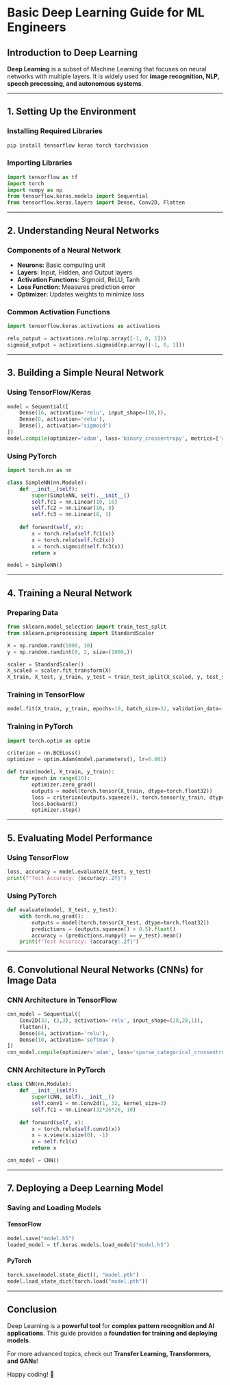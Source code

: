# Basic Deep Learning Guide for ML Engineers

## Introduction to Deep Learning
**Deep Learning** is a subset of Machine Learning that focuses on neural networks with multiple layers. It is widely used for **image recognition, NLP, speech processing, and autonomous systems**.

---
## 1. Setting Up the Environment
### Installing Required Libraries
```bash
pip install tensorflow keras torch torchvision
```

### Importing Libraries
```python
import tensorflow as tf
import torch
import numpy as np
from tensorflow.keras.models import Sequential
from tensorflow.keras.layers import Dense, Conv2D, Flatten
```

---
## 2. Understanding Neural Networks
### Components of a Neural Network
- **Neurons:** Basic computing unit
- **Layers:** Input, Hidden, and Output layers
- **Activation Functions:** Sigmoid, ReLU, Tanh
- **Loss Function:** Measures prediction error
- **Optimizer:** Updates weights to minimize loss

### Common Activation Functions
```python
import tensorflow.keras.activations as activations

relu_output = activations.relu(np.array([-1, 0, 1]))
sigmoid_output = activations.sigmoid(np.array([-1, 0, 1]))
```

---
## 3. Building a Simple Neural Network
### Using TensorFlow/Keras
```python
model = Sequential([
    Dense(16, activation='relu', input_shape=(10,)),
    Dense(8, activation='relu'),
    Dense(1, activation='sigmoid')
])
model.compile(optimizer='adam', loss='binary_crossentropy', metrics=['accuracy'])
```

### Using PyTorch
```python
import torch.nn as nn

class SimpleNN(nn.Module):
    def __init__(self):
        super(SimpleNN, self).__init__()
        self.fc1 = nn.Linear(10, 16)
        self.fc2 = nn.Linear(16, 8)
        self.fc3 = nn.Linear(8, 1)
    
    def forward(self, x):
        x = torch.relu(self.fc1(x))
        x = torch.relu(self.fc2(x))
        x = torch.sigmoid(self.fc3(x))
        return x

model = SimpleNN()
```

---
## 4. Training a Neural Network
### Preparing Data
```python
from sklearn.model_selection import train_test_split
from sklearn.preprocessing import StandardScaler

X = np.random.rand(1000, 10)
y = np.random.randint(0, 2, size=(1000,))

scaler = StandardScaler()
X_scaled = scaler.fit_transform(X)
X_train, X_test, y_train, y_test = train_test_split(X_scaled, y, test_size=0.2, random_state=42)
```

### Training in TensorFlow
```python
model.fit(X_train, y_train, epochs=10, batch_size=32, validation_data=(X_test, y_test))
```

### Training in PyTorch
```python
import torch.optim as optim

criterion = nn.BCELoss()
optimizer = optim.Adam(model.parameters(), lr=0.001)

def train(model, X_train, y_train):
    for epoch in range(10):
        optimizer.zero_grad()
        outputs = model(torch.tensor(X_train, dtype=torch.float32))
        loss = criterion(outputs.squeeze(), torch.tensor(y_train, dtype=torch.float32))
        loss.backward()
        optimizer.step()
```

---
## 5. Evaluating Model Performance
### Using TensorFlow
```python
loss, accuracy = model.evaluate(X_test, y_test)
print(f"Test Accuracy: {accuracy:.2f}")
```

### Using PyTorch
```python
def evaluate(model, X_test, y_test):
    with torch.no_grad():
        outputs = model(torch.tensor(X_test, dtype=torch.float32))
        predictions = (outputs.squeeze() > 0.5).float()
        accuracy = (predictions.numpy() == y_test).mean()
    print(f"Test Accuracy: {accuracy:.2f}")
```

---
## 6. Convolutional Neural Networks (CNNs) for Image Data
### CNN Architecture in TensorFlow
```python
cnn_model = Sequential([
    Conv2D(32, (3,3), activation='relu', input_shape=(28,28,1)),
    Flatten(),
    Dense(64, activation='relu'),
    Dense(10, activation='softmax')
])
cnn_model.compile(optimizer='adam', loss='sparse_categorical_crossentropy', metrics=['accuracy'])
```

### CNN Architecture in PyTorch
```python
class CNN(nn.Module):
    def __init__(self):
        super(CNN, self).__init__()
        self.conv1 = nn.Conv2d(1, 32, kernel_size=3)
        self.fc1 = nn.Linear(32*26*26, 10)
    
    def forward(self, x):
        x = torch.relu(self.conv1(x))
        x = x.view(x.size(0), -1)
        x = self.fc1(x)
        return x

cnn_model = CNN()
```

---
## 7. Deploying a Deep Learning Model
### Saving and Loading Models
#### TensorFlow
```python
model.save("model.h5")
loaded_model = tf.keras.models.load_model("model.h5")
```

#### PyTorch
```python
torch.save(model.state_dict(), "model.pth")
model.load_state_dict(torch.load("model.pth"))
```

---
## Conclusion
Deep Learning is a **powerful tool** for **complex pattern recognition and AI applications**. This guide provides a **foundation for training and deploying models**.

For more advanced topics, check out **Transfer Learning, Transformers, and GANs**!

Happy coding! 🚀
